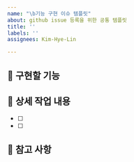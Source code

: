 ```yaml
---
name: "\b기능 구현 이슈 템플릿"
about: github issue 등록을 위한 공통 템플릿
title: ''
labels: ''
assignees: Kim-Hye-Lin

---
```


## 📌 구현할 기능
> 

## 🔨 상세 작업 내용
- [ ] 
- [ ] 

## 📄 참고 사항
